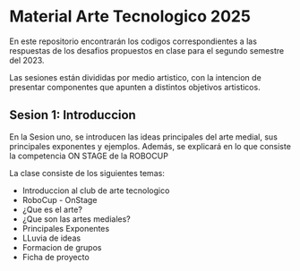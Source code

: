# Material Arte Tecnologico 2025

En este repositorio encontrarán los codigos correspondientes a las respuestas de los desafios propuestos en clase para el segundo semestre del 2023.

Las sesiones están divididas por medio artistico, con la intencion de presentar componentes que apunten a distintos objetivos artisticos.

## Sesion 1: Introduccion

En la Sesion uno, se introducen las ideas principales del arte medial, sus principales exponentes y ejemplos. Además, se explicará en lo que consiste la competencia ON STAGE de la ROBOCUP

La clase consiste de los siguientes temas:
- Introduccion al club de arte tecnologico
- RoboCup - OnStage
- ¿Que es el arte?
- ¿Que son las artes mediales?
- Principales Exponentes
- LLuvia de ideas
- Formacion de grupos
- Ficha de proyecto
